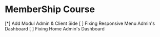 # MemberShip Course

[*] Add Modul Admin & Client Side
[ ] Fixing Responsive Menu Admin's Dashboard
[ ] Fixing Home Admin's Dashboard
